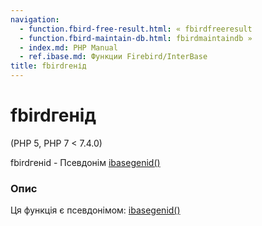 ```yaml
---
navigation:
  - function.fbird-free-result.html: « fbirdfreeresult
  - function.fbird-maintain-db.html: fbirdmaintaindb »
  - index.md: PHP Manual
  - ref.ibase.md: Функции Firebird/InterBase
title: fbirdгенід
---
```

# fbirdгенід

(PHP 5, PHP 7 < 7.4.0)

fbirdгенid - Псевдонім [ibasegenid()](function.ibase-gen-id.md)

### Опис

Ця функція є псевдонімом: [ibasegenid()](function.ibase-gen-id.md)
